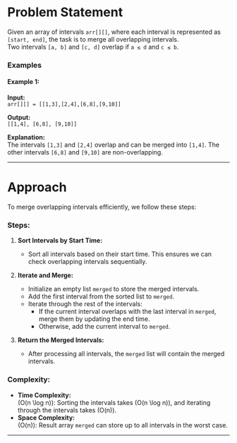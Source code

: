 # Problem Statement

Given an array of intervals `arr[][]`, where each interval is represented as `[start, end]`, the task is to merge all overlapping intervals.  
Two intervals `[a, b]` and `[c, d]` overlap if `a ≤ d` and `c ≤ b`.

### Examples

#### Example 1:
**Input:**  
`arr[][] = [[1,3],[2,4],[6,8],[9,10]]`

**Output:**  
`[[1,4], [6,8], [9,10]]`

**Explanation:**  
The intervals `[1,3]` and `[2,4]` overlap and can be merged into `[1,4]`. The other intervals `[6,8]` and `[9,10]` are non-overlapping.

---

# Approach

To merge overlapping intervals efficiently, we follow these steps:

### Steps:

1. **Sort Intervals by Start Time:**
   - Sort all intervals based on their start time. This ensures we can check overlapping intervals sequentially.

2. **Iterate and Merge:**
   - Initialize an empty list `merged` to store the merged intervals.
   - Add the first interval from the sorted list to `merged`.
   - Iterate through the rest of the intervals:
     - If the current interval overlaps with the last interval in `merged`, merge them by updating the end time.
     - Otherwise, add the current interval to `merged`.

3. **Return the Merged Intervals:**
   - After processing all intervals, the `merged` list will contain the merged intervals.

### Complexity:
- **Time Complexity:**  
  \(O(n \log n)\): Sorting the intervals takes \(O(n \log n)\), and iterating through the intervals takes \(O(n)\).  
- **Space Complexity:**  
  \(O(n)\): Result array `merged` can store up to all intervals in the worst case.

---
